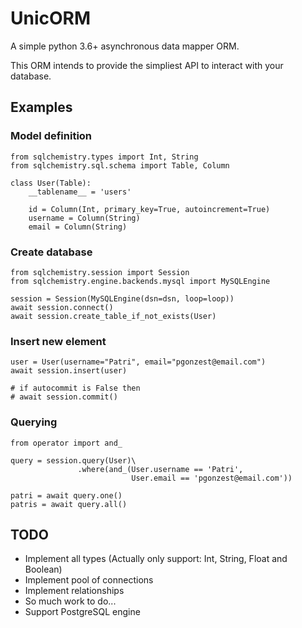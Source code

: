 # UnicORM
A simple python 3.6+ asynchronous data mapper ORM.

This ORM intends to provide the simpliest API to interact with your database.

## Examples

### Model definition
```
from sqlchemistry.types import Int, String
from sqlchemistry.sql.schema import Table, Column

class User(Table):
    __tablename__ = 'users'

    id = Column(Int, primary_key=True, autoincrement=True)
    username = Column(String)
    email = Column(String)
```

### Create database
```
from sqlchemistry.session import Session
from sqlchemistry.engine.backends.mysql import MySQLEngine

session = Session(MySQLEngine(dsn=dsn, loop=loop))
await session.connect()
await session.create_table_if_not_exists(User)
```

### Insert new element
```
user = User(username="Patri", email="pgonzest@email.com")
await session.insert(user)

# if autocommit is False then
# await session.commit()
```

### Querying
```
from operator import and_

query = session.query(User)\
               .where(and_(User.username == 'Patri',
                           User.email == 'pgonzest@email.com'))

patri = await query.one()
patris = await query.all()
```

## TODO
- Implement all types (Actually only support: Int, String, Float and Boolean)
- Implement pool of connections
- Implement relationships
- So much work to do...
- Support PostgreSQL engine
